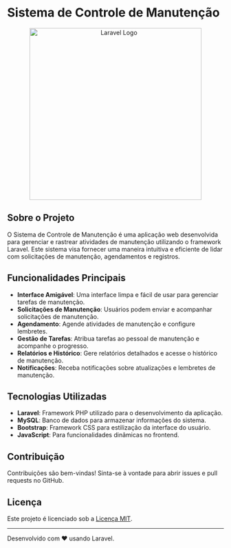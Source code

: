 # Sistema de Controle de Manutenção

<p align="center"><a href="https://laravel.com" target="_blank"><img src="https://raw.githubusercontent.com/laravel/art/master/logo-lockup/5%20SVG/2%20CMYK/1%20Full%20Color/laravel-logolockup-cmyk-red.svg" width="400" alt="Laravel Logo"></a></p>

## Sobre o Projeto

O Sistema de Controle de Manutenção é uma aplicação web desenvolvida para gerenciar e rastrear atividades de manutenção utilizando o framework Laravel. Este sistema visa fornecer uma maneira intuitiva e eficiente de lidar com solicitações de manutenção, agendamentos e registros.

## Funcionalidades Principais

- **Interface Amigável**: Uma interface limpa e fácil de usar para gerenciar tarefas de manutenção.
- **Solicitações de Manutenção**: Usuários podem enviar e acompanhar solicitações de manutenção.
- **Agendamento**: Agende atividades de manutenção e configure lembretes.
- **Gestão de Tarefas**: Atribua tarefas ao pessoal de manutenção e acompanhe o progresso.
- **Relatórios e Histórico**: Gere relatórios detalhados e acesse o histórico de manutenção.
- **Notificações**: Receba notificações sobre atualizações e lembretes de manutenção.

## Tecnologias Utilizadas

- **Laravel**: Framework PHP utilizado para o desenvolvimento da aplicação.
- **MySQL**: Banco de dados para armazenar informações do sistema.
- **Bootstrap**: Framework CSS para estilização da interface do usuário.
- **JavaScript**: Para funcionalidades dinâmicas no frontend.

## Contribuição

Contribuições são bem-vindas! Sinta-se à vontade para abrir issues e pull requests no GitHub.

## Licença

Este projeto é licenciado sob a [Licença MIT](https://opensource.org/licenses/MIT).

---

Desenvolvido com ❤️ usando Laravel.
